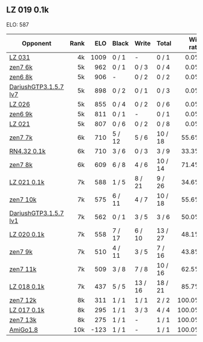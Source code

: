 ## LZ 019 0.1k ##

ELO: 587

Opponent | Rank | ELO | Black | Write | Total | Win rate
---------|-----:|----:|-------|-------|-------|-------:
[LZ 031](LZ%20031.md) | 4k | 1009 | 0 / 1 | - | 0 / 1 | 0.0%
[zen7 6k](zen7%206k.md) | 5k | 962 | 0 / 1 | 0 / 3 | 0 / 4 | 0.0%
[zen6 8k](zen6%208k.md) | 5k | 906 | - | 0 / 2 | 0 / 2 | 0.0%
[DariushGTP3.1.5.7 lv7](DariushGTP3.1.5.7%20lv7.md) | 5k | 898 | 0 / 2 | 0 / 1 | 0 / 3 | 0.0%
[LZ 026](LZ%20026.md) | 5k | 855 | 0 / 4 | 0 / 2 | 0 / 6 | 0.0%
[zen6 9k](zen6%209k.md) | 5k | 811 | 0 / 1 | - | 0 / 1 | 0.0%
[LZ 021](LZ%20021.md) | 5k | 807 | 0 / 6 | 0 / 2 | 0 / 8 | 0.0%
[zen7 7k](zen7%207k.md) | 6k | 710 | 5 / 12 | 5 / 6 | 10 / 18 | 55.6%
[RN4.32 0.1k](RN4.32%200.1k.md) | 6k | 710 | 3 / 6 | 0 / 3 | 3 / 9 | 33.3%
[zen7 8k](zen7%208k.md) | 6k | 609 | 6 / 8 | 4 / 6 | 10 / 14 | 71.4%
[LZ 021 0.1k](LZ%20021%200.1k.md) | 7k | 588 | 1 / 5 | 8 / 21 | 9 / 26 | 34.6%
[zen7 10k](zen7%2010k.md) | 7k | 575 | 6 / 11 | 4 / 7 | 10 / 18 | 55.6%
[DariushGTP3.1.5.7 lv1](DariushGTP3.1.5.7%20lv1.md) | 7k | 562 | 0 / 1 | 3 / 5 | 3 / 6 | 50.0%
[LZ 020 0.1k](LZ%20020%200.1k.md) | 7k | 558 | 7 / 17 | 6 / 10 | 13 / 27 | 48.1%
[zen7 9k](zen7%209k.md) | 7k | 510 | 4 / 11 | 3 / 5 | 7 / 16 | 43.8%
[zen7 11k](zen7%2011k.md) | 7k | 509 | 3 / 8 | 7 / 8 | 10 / 16 | 62.5%
[LZ 018 0.1k](LZ%20018%200.1k.md) | 7k | 437 | 5 / 5 | 13 / 16 | 18 / 21 | 85.7%
[zen7 12k](zen7%2012k.md) | 8k | 311 | 1 / 1 | 1 / 1 | 2 / 2 | 100.0%
[LZ 017 0.1k](LZ%20017%200.1k.md) | 8k | 295 | 1 / 1 | 3 / 3 | 4 / 4 | 100.0%
[zen7 13k](zen7%2013k.md) | 8k | 275 | 1 / 1 | - | 1 / 1 | 100.0%
[AmiGo1.8](AmiGo1.8.md) | 10k | -123 | 1 / 1 | - | 1 / 1 | 100.0%
